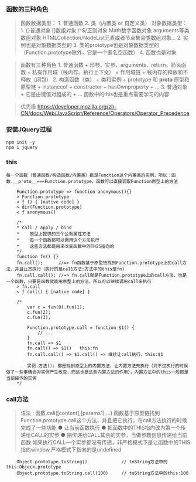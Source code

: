 ### 函数的三种角色
> 函数数据类型：
    1. 普通函数
    2. 类（内置类 or 自定义类）
> 对象数据类型：
    1. {}普通对象  []数组对象  /^$/正则对象  Math数字函数对象  arguments等类数组对象  HTMLCollection/NodeList元素或者节点集合类数组对象...
    2. 实例也是对象数据类型的
    3. 类的prototype也是对象数据类型的（Function.prototype除外，它是一个匿名空函数）
    4. 函数也是对象

> 函数有三种角色
    1. 普通函数
        + 形参、实参、arguments、return、箭头函数
        + 私有作用域（栈内存、执行上下文）
        + 作用域链
        + 栈内存的释放和不释放（闭包）
    2. 构造函数（类）
        + 类和实例
        + prototype 和 __proto__ 原型和原型链
        + instanceof
        + constructor
        + hasOwnproperty
        + ...
    3. 普通对象
        + 它是由键值对组成的
        + ...
    函数中的this也是重点需要学习的内容

> 优先级
    https://developer.mozilla.org/zh-CN/docs/Web/JavaScript/Reference/Operators/Operator_Precedence

### 安装JQuery过程
    npm init -y
    npm i jquery

### this
    每一个函数（普通函数/构造函数/内置类）都是Function这个内置类的实例，所以︰函数.__proto__===Function.prototype，函数可以直接调取Function原型上的方法
```
    Function.prototype => function anonymous(){}
    > Function.prototype
    < ƒ () { [native code] }
    > dir(Function.prototype)
    < ƒ anonymous()

    /*
    * call / apply / bind
    *    原型上提供的三个公有属性方法
    *    每一个函数都可以调用这个方法执行
    *    这些方法都是用来改变函数中的THIS指向的
    */ 
    function fn() {}
    fn.call();      //=> fn函数基于原型链找到Function.prototype上的call方法，并且让其执行（执行的是ca11方法:方法中的this是fn)
    fn.call.call(); //=> fn.call就是Function.prototype上的call方法，也是一个函数，只要是函数就能用原型上的方法，所以可以继续调用call来执行
    > fn.call
    < ƒ call() { [native code] }

    /*
        var c = fun(0).fun(1);
        c.fun(2);
        c.fun(3);

        Function.prototype.call = function $1() {
            // ...
        }
        fn.call => $1
        fn.call() => $1()   this:fn
        fn.call.call() => $1.call() => 继续让call执行，this:$1

        实例.方法(): 都是找到原型上的内置方法，让内置方法先执行（只不过执行的时候做了一些事情会对实例产生改变，而这也是这些内置方法的作用），内置方法中的this一般都是当前操作的实例
    */ 
```

### call方法
> 语法 : 函数.call([content],[params1],...)
> 函数基于原型链找到Function.prototype.call这个方法，并且把它执行，在call方法执行的时候完成了一些功能
    ● 让当前函数执行
    ● 把函数中的THIS指向改为第一个传递给CALL的实参
    ● 把传递给CALL其余的实参，当做参数信息传递给当前函数
> 如果执行CALL一个实参都没有传递，非严格模式下是让函数中的THIS指向window,严格模式下指向的是undefined
```
    Object.prototype.toString()             // toString方法中的this:Objeck.prototype
    Object.prototype.toString.call(100)     // toString方法中的this:100
```


